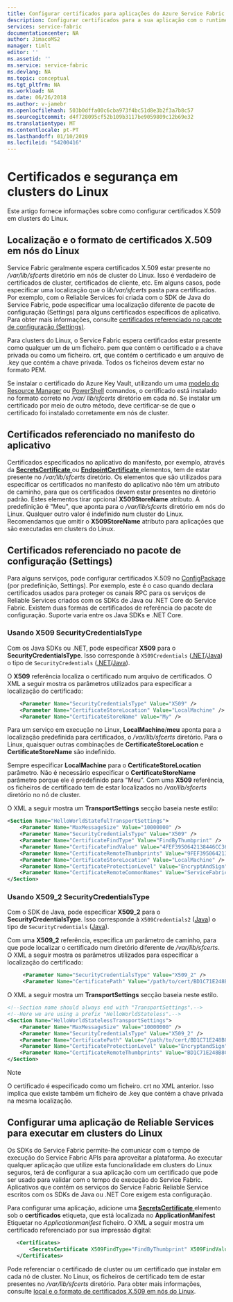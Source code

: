 ```yaml
---
title: Configurar certificados para aplicações do Azure Service Fabric no Linux | Documentos da Microsoft
description: Configurar certificados para a sua aplicação com o runtime do Service Fabric num cluster do Linux
services: service-fabric
documentationcenter: NA
author: JimacoMS2
manager: timlt
editor: ''
ms.assetid: ''
ms.service: service-fabric
ms.devlang: NA
ms.topic: conceptual
ms.tgt_pltfrm: NA
ms.workload: NA
ms.date: 06/26/2018
ms.author: v-jamebr
ms.openlocfilehash: 503b0dffa00c6cba973f4bc51d8e3b2f3a7b8c57
ms.sourcegitcommit: d4f728095cf52b109b3117be9059809c12b69e32
ms.translationtype: MT
ms.contentlocale: pt-PT
ms.lasthandoff: 01/10/2019
ms.locfileid: "54200416"
---
```

# <a name="certificates-and-security-on-linux-clusters"></a>Certificados e segurança em clusters do Linux

Este artigo fornece informações sobre como configurar certificados X.509 em clusters do Linux.

## <a name="location-and-format-of-x509-certificates-on-linux-nodes"></a>Localização e o formato de certificados X.509 em nós do Linux

Service Fabric geralmente espera certificados X.509 estar presente no */var/lib/sfcerts* diretório em nós de cluster do Linux. Isso é verdadeiro de certificados de cluster, certificados de cliente, etc. Em alguns casos, pode especificar uma localização que o *lib/var/sfcerts* pasta para certificados. Por exemplo, com o Reliable Services foi criada com o SDK de Java do Service Fabric, pode especificar uma localização diferente de pacote de configuração (Settings) para alguns certificados específicos de aplicativo. Para obter mais informações, consulte [certificados referenciado no pacote de configuração (Settings)](#certificates-referenced-in-the-configuration-package-settingsxml).

Para clusters do Linux, o Service Fabric espera certificados estar presente como qualquer um de um ficheiro. pem que contém o certificado e a chave privada ou como um ficheiro. crt, que contém o certificado e um arquivo de .key que contém a chave privada. Todos os ficheiros devem estar no formato PEM. 

Se instalar o certificado do Azure Key Vault, utilizando um uma [modelo do Resource Manager](./service-fabric-cluster-creation-create-template.md) ou [PowerShell](https://docs.microsoft.com/powershell/module/azurerm.servicefabric/?view=latest#service_fabric) comandos, o certificado está instalado no formato correto no */var/ lib/sfcerts* diretório em cada nó. Se instalar um certificado por meio de outro método, deve certificar-se de que o certificado foi instalado corretamente em nós de cluster.

## <a name="certificates-referenced-in-the-application-manifest"></a>Certificados referenciado no manifesto do aplicativo

Certificados especificados no aplicativo do manifesto, por exemplo, através da [ **SecretsCertificate** ](https://docs.microsoft.com/azure/service-fabric/service-fabric-service-model-schema-elements#secretscertificate-element) ou [ **EndpointCertificate** ](https://docs.microsoft.com/azure/service-fabric/service-fabric-service-model-schema-elements#endpointcertificate-element)elementos, tem de estar presente no */var/lib/sfcerts* diretório. Os elementos que são utilizados para especificar os certificados no manifesto do aplicativo não têm um atributo de caminho, para que os certificados devem estar presentes no diretório padrão. Estes elementos tirar opcional **X509StoreName** atributo. A predefinição é "Meu", que aponta para o */var/lib/sfcerts* diretório em nós do Linux. Qualquer outro valor é indefinido num cluster do Linux. Recomendamos que omitir o **X509StoreName** atributo para aplicações que são executadas em clusters do Linux. 

## <a name="certificates-referenced-in-the-configuration-package-settingsxml"></a>Certificados referenciado no pacote de configuração (Settings)

Para alguns serviços, pode configurar certificados X.509 no [ConfigPackage](./service-fabric-application-and-service-manifests.md) (por predefinição, Settings). Por exemplo, este é o caso quando declara certificados usados para proteger os canais RPC para os serviços de Reliable Services criados com os SDKs de Java ou .NET Core do Service Fabric. Existem duas formas de certificados de referência do pacote de configuração. Suporte varia entre os Java SDKs e .NET Core.

### <a name="using-x509-securitycredentialstype"></a>Usando X509 SecurityCredentialsType

Com os Java SDKs ou .NET, pode especificar **X509** para o **SecurityCredentialsType**. Isso corresponde à `X509Credentials` ([.NET](https://msdn.microsoft.com/library/system.fabric.x509credentials.aspx)/[Java](https://docs.microsoft.com/java/api/system.fabric.x509credentials)) o tipo de `SecurityCredentials` ([.NET](https://msdn.microsoft.com/library/system.fabric.securitycredentials.aspx)/[Java](https://docs.microsoft.com/java/api/system.fabric.securitycredentials)).

O **X509** referência localiza o certificado num arquivo de certificados. O XML a seguir mostra os parâmetros utilizados para especificar a localização do certificado:

```xml
    <Parameter Name="SecurityCredentialsType" Value="X509" />
    <Parameter Name="CertificateStoreLocation" Value="LocalMachine" />
    <Parameter Name="CertificateStoreName" Value="My" />
```

Para um serviço em execução no Linux, **LocalMachine**/**meu** aponta para a localização predefinida para certificados, o */var/lib/sfcerts* diretório. Para o Linux, quaisquer outras combinações de **CertificateStoreLocation** e **CertificateStoreName** são indefinido. 

Sempre especificar **LocalMachine** para o **CertificateStoreLocation** parâmetro. Não é necessário especificar o **CertificateStoreName** parâmetro porque ele é predefinido para "Meu". Com uma **X509** referência, os ficheiros de certificado tem de estar localizados no */var/lib/sfcerts* diretório no nó de cluster.  

O XML a seguir mostra um **TransportSettings** secção baseia neste estilo:

```xml
<Section Name="HelloWorldStatefulTransportSettings">
    <Parameter Name="MaxMessageSize" Value="10000000" />
    <Parameter Name="SecurityCredentialsType" Value="X509" />
    <Parameter Name="CertificateFindType" Value="FindByThumbprint" />
    <Parameter Name="CertificateFindValue" Value="4FEF3950642138446CC364A396E1E881DB76B48C" />
    <Parameter Name="CertificateRemoteThumbprints" Value="9FEF3950642138446CC364A396E1E881DB76B483" />
    <Parameter Name="CertificateStoreLocation" Value="LocalMachine" />
    <Parameter Name="CertificateProtectionLevel" Value="EncryptAndSign" />
    <Parameter Name="CertificateRemoteCommonNames" Value="ServiceFabric-Test-Cert" />
</Section>
```

### <a name="using-x5092-securitycredentialstype"></a>Usando X509_2 SecurityCredentialsType

Com o SDK de Java, pode especificar **X509_2** para o **SecurityCredentialsType**. Isso corresponde à `X509Credentials2` ([Java](https://docs.microsoft.com/java/api/system.fabric.x509credentials2)) o tipo de `SecurityCredentials` ([Java](https://docs.microsoft.com/java/api/system.fabric.securitycredentials)). 

Com uma **X509_2** referência, especifica um parâmetro de caminho, para que pode localizar o certificado num diretório diferente de */var/lib/sfcerts*.  O XML a seguir mostra os parâmetros utilizados para especificar a localização do certificado: 

```xml
     <Parameter Name="SecurityCredentialsType" Value="X509_2" />
     <Parameter Name="CertificatePath" Value="/path/to/cert/BD1C71E248B8C6834C151174DECDBDC02DE1D954.crt" />
```

O XML a seguir mostra um **TransportSettings** secção baseia neste estilo.

```xml
<!--Section name should always end with "TransportSettings".-->
<!--Here we are using a prefix "HelloWorldStateless".-->
<Section Name="HelloWorldStatelessTransportSettings">
    <Parameter Name="MaxMessageSize" Value="10000000" />
    <Parameter Name="SecurityCredentialsType" Value="X509_2" />
    <Parameter Name="CertificatePath" Value="/path/to/cert/BD1C71E248B8C6834C151174DECDBDC02DE1D954.crt" />
    <Parameter Name="CertificateProtectionLevel" Value="EncryptandSign" />
    <Parameter Name="CertificateRemoteThumbprints" Value="BD1C71E248B8C6834C151174DECDBDC02DE1D954" />
</Section>
```

> [!NOTE]
> O certificado é especificado como um ficheiro. crt no XML anterior. Isso implica que existe também um ficheiro de .key que contém a chave privada na mesma localização.

## <a name="configure-a-reliable-services-app-to-run-on-linux-clusters"></a>Configurar uma aplicação de Reliable Services para executar em clusters do Linux

Os SDKs do Service Fabric permite-lhe comunicar com o tempo de execução do Service Fabric APIs para aproveitar a plataforma. Ao executar qualquer aplicação que utilize esta funcionalidade em clusters do Linux seguros, terá de configurar a sua aplicação com um certificado que pode ser usado para validar com o tempo de execução do Service Fabric. Aplicativos que contêm os serviços do Service Fabric Reliable Service escritos com os SDKs de Java ou .NET Core exigem esta configuração. 

Para configurar uma aplicação, adicione uma [ **SecretsCertificate** ](https://docs.microsoft.com/azure/service-fabric/service-fabric-service-model-schema-elements#secretscertificate-element) elemento sob o **certificados** etiqueta, que está localizada no **ApplicationManifest**  Etiquetar no *Applicationmanifest* ficheiro. O XML a seguir mostra um certificado referenciado por sua impressão digital: 

```xml
   <Certificates>
       <SecretsCertificate X509FindType="FindByThumbprint" X509FindValue="0A00AA0AAAA0AAA00A000000A0AA00A0AAAA00" />
   </Certificates>   
```

Pode referenciar o certificado de cluster ou um certificado que instalar em cada nó de cluster. No Linux, os ficheiros de certificado tem de estar presentes no */var/lib/sfcerts* diretório. Para obter mais informações, consulte [local e o formato de certificados X.509 em nós do Linux](#location-and-format-of-x509-certificates-on-linux-nodes).



